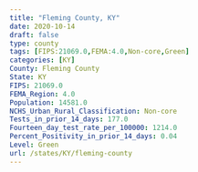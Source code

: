 ```yaml
---
title: "Fleming County, KY"
date: 2020-10-14
draft: false
type: county
tags: [FIPS:21069.0,FEMA:4.0,Non-core,Green]
categories: [KY]
County: Fleming County
State: KY
FIPS: 21069.0
FEMA_Region: 4.0
Population: 14581.0
NCHS_Urban_Rural_Classification: Non-core
Tests_in_prior_14_days: 177.0
Fourteen_day_test_rate_per_100000: 1214.0
Percent_Positivity_in_prior_14_days: 0.04
Level: Green
url: /states/KY/fleming-county
---
```



